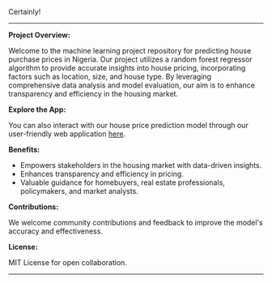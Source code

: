 Certainly!

---

**Project Overview:**

Welcome to the machine learning project repository for predicting house purchase prices in Nigeria. Our project utilizes a random forest regressor algorithm to provide accurate insights into house pricing, incorporating factors such as location, size, and house type. By leveraging comprehensive data analysis and model evaluation, our aim is to enhance transparency and efficiency in the housing market.

**Explore the App:**

You can also interact with our house price prediction model through our user-friendly web application [here](https://ajah-lagos-house.onrender.com/). 

**Benefits:**

- Empowers stakeholders in the housing market with data-driven insights.
- Enhances transparency and efficiency in pricing.
- Valuable guidance for homebuyers, real estate professionals, policymakers, and market analysts.

**Contributions:**

We welcome community contributions and feedback to improve the model's accuracy and effectiveness.

**License:**

MIT License for open collaboration.

---
